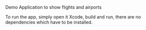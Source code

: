 Demo Application to show flights and airports

To run the app, simply open it Xcode, build and run, there are no dependencies which have to be installed.